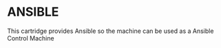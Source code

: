 # ANSIBLE

This cartridge provides Ansible so the machine can be used as a Ansible Control Machine

